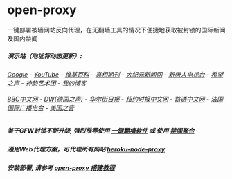 # open-proxy
一键部署被墙网站反向代理，在无翻墙工具的情况下便捷地获取被封锁的国际新闻及国内禁闻

#####  演示站（地址将动态更新）:
######  [Google](http://207.148.101.110:8888/search?q=425事件) - [YouTube](https://nogfw.the-youtube.win) - [维基百科](http://207.148.101.110:8100/wiki/喬高-麥塔斯調查報告) - [真相期刊](http://207.148.101.110:8300/display.aspx?category_id=3&zhuanti_id=2) - [大纪元新闻网](http://207.148.101.110:10080) - [新唐人电视台](http://207.148.101.110:8000) - [希望之声](http://207.148.101.110:8200) - [神韵艺术团](http://207.148.101.110:8000/xtr/gb/prog673.html) - [我的博客](http://207.148.101.110:10000/)<br/> <br/> [BBC中文网](http://207.148.101.110:9100/zhongwen) - [DW(德国之声)](http://207.148.101.110:9200/zh/在线报导/s-9058?&zhongwen=simp) - [华尔街日报](http://207.148.101.110:9300) - [纽约时报中文网](http://207.148.101.110:9400) - [路透中文网](http://207.148.101.110:9500/) - [法国国际广播电台](http://207.148.101.110:9600/) - [美国之音](http://207.148.101.110:9700/) 

##### 鉴于GFW封锁不断升级, 强烈推荐使用 [一键翻墙软件](https://github.com/gfw-breaker/nogfw/blob/master/README.md) 或 使用 [禁闻聚合](https://github.com/gfw-breaker/banned-news/blob/master/README.md)

##### 通用Web代理方案，可代理所有网站 [heroku-node-proxy](https://github.com/gfw-breaker/heroku-node-proxy#--end--) 

##### 安装部署, 请参考 [open-proxy 搭建教程](https://github.com/gfw-breaker/open-proxy/wiki#open-proxy-%E6%90%AD%E5%BB%BA%E6%95%99%E7%A8%8B)

